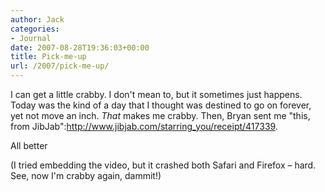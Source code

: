 ```yaml
---
author: Jack
categories:
- Journal
date: 2007-08-28T19:36:03+00:00
title: Pick-me-up
url: /2007/pick-me-up/
---
```


I can get a little crabby. I don't mean to, but it sometimes just happens. Today was the kind of a day that I thought was destined to go on forever, yet not move an inch. _That_ makes me crabby. Then, Bryan sent me "this, from JibJab":http://www.jibjab.com/starring_you/receipt/417339.

All better

(I tried embedding the video, but it crashed both Safari and Firefox &#8211; hard. See, now I'm crabby again, dammit!)